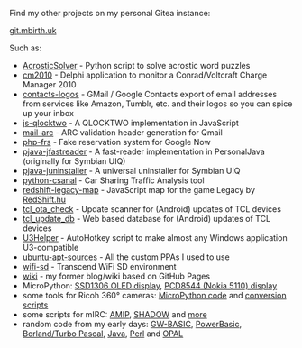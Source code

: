 Find my other projects on my personal Gitea instance:

[git.mbirth.uk](https://git.mbirth.uk/)

Such as:
* [AcrosticSolver](https://git.mbirth.uk/mbirth/AcrosticSolver) - Python script to solve acrostic word puzzles
* [cm2010](https://git.mbirth.uk/mbirth/cm2010) - Delphi application to monitor a Conrad/Voltcraft Charge Manager 2010
* [contacts-logos](https://git.mbirth.uk/mbirth/contacts-logos) - GMail / Google Contacts export of email addresses from services like Amazon, Tumblr, etc. and their logos so you can spice up your inbox
* [js-qlocktwo](https://git.mbirth.uk/mbirth/js-qlocktwo) - A QLOCKTWO implementation in JavaScript
* [mail-arc](https://git.mbirth.uk/mbirth/mail-arc) - ARC validation header generation for Qmail
* [php-frs](https://git.mbirth.uk/mbirth/php-frs) - Fake reservation system for Google Now
* [pjava-jfastreader](https://git.mbirth.uk/mbirth/pjava-jfastreader) - A fast-reader implementation in PersonalJava (originally for Symbian UIQ)
* [pjava-juninstaller](https://git.mbirth.uk/mbirth/pjava-juninstaller) - A universal uninstaller for Symbian UIQ
* [python-csanal](https://git.mbirth.uk/mbirth/python-csanal) - Car Sharing Traffic Analysis tool
* [redshift-legacy-map](https://git.mbirth.uk/mbirth/redshift-legacy-map) - JavaScript map for the game Legacy by [RedShift.hu](http://www.redshift.hu)
* [tcl_ota_check](https://git.mbirth.uk/mbirth/tcl_ota_check) - Update scanner for (Android) updates of TCL devices
* [tcl_update_db](https://git.mbirth.uk/mbirth/tcl_update_db) - Web based database for (Android) updates of TCL devices
* [U3Helper](https://git.mbirth.uk/mbirth/U3Helper) - AutoHotkey script to make almost any Windows application U3-compatible
* [ubuntu-apt-sources](https://git.mbirth.uk/mbirth/ubuntu-apt-sources) - All the custom PPAs I used to use
* [wifi-sd](https://git.mbirth.uk/mbirth/wifi-sd) - Transcend WiFi SD environment
* [wiki](https://git.mbirth.uk/mbirth/wiki.mbirth.de) - my former blog/wiki based on GitHub Pages
* MicroPython: [SSD1306 OLED display](https://git.mbirth.uk/mbirth/wipy-ussd1306), [PCD8544 (Nokia 5110) display](https://git.mbirth.uk/mbirth/wipy-upcd8544)
* some tools for Ricoh 360° cameras: [MicroPython code](https://git.mbirth.uk/mbirth/wipy-theta) and [conversion scripts](https://git.mbirth.uk/mbirth/ricoh-theta)
* some scripts for mIRC: [AMIP](https://git.mbirth.uk/mbirth/mirc-amip), [SHADOW](https://git.mbirth.uk/mbirth/mirc-shadow) and [more](https://git.mbirth.uk/mbirth/mirc-scripts)
* random code from my early days: [GW-BASIC](https://git.mbirth.uk/mbirth/gwbasic), [PowerBasic](https://git.mbirth.uk/mbirth/powerbasic), [Borland/Turbo Pascal](https://git.mbirth.uk/mbirth/pascal), [Java](https://git.mbirth.uk/mbirth/java-hangman), [Perl](https://git.mbirth.uk/mbirth/perl-setistats) and [OPAL](https://git.mbirth.uk/mbirth/opal-examples)
